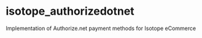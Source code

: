 isotope_authorizedotnet
=======================

Implementation of Authorize.net payment methods for Isotope eCommerce
